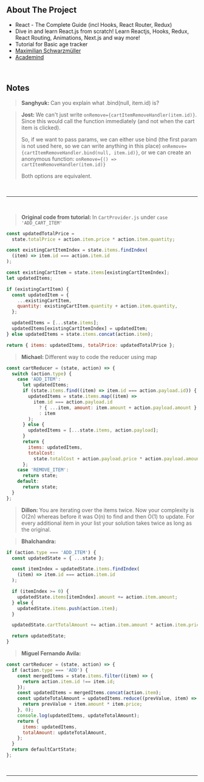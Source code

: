 ## About The Project

- React - The Complete Guide (incl Hooks, React Router, Redux)
- Dive in and learn React.js from scratch! Learn Reactjs, Hooks, Redux, React Routing, Animations, Next.js and way more!
- Tutorial for Basic age tracker
- [Maximilian Schwarzmüller](https://github.com/maxschwarzmueller)
- [Academind](https://academind.com/)

&nbsp;

## Notes

> <b>Sanghyuk: </b> Can you explain what .bind(null, item.id) is?

> <b>Jost: </b> We can't just write <code>onRemove={cartItemRemoveHandler(item.id)}</code>. Since this would call the function immediately (and not when the cart item is clicked).
>
> So, if we want to pass params, we can either use bind (the first param is not used here, so we can write anything in this place) <code>onRemove={cartItemRemoveHandler.bind(null, item.id)}</code>, or we can create an anonymous function: <code>onRemove={() => cartItemRemoveHandler(item.id)}</code>
>
> Both options are equivalent.

&nbsp;

---

&nbsp;

> <b>Original code from tutorial: </b>In <code>CartProvider.js</code> under <code>case 'ADD_CART_ITEM'</code>

```js
const updatedTotalPrice =
  state.totalPrice + action.item.price * action.item.quantity;

const existingCartItemIndex = state.items.findIndex(
  (item) => item.id === action.item.id
);

const existingCartItem = state.items[existingCartItemIndex];
let updatedItems;

if (existingCartItem) {
  const updatedItem = {
    ...existingCartItem,
    quantity: existingCartItem.quantity + action.item.quantity,
  };

  updatedItems = [...state.items];
  updatedItems[existingCartItemIndex] = updatedItem;
} else updatedItems = state.items.concat(action.item);

return { items: updatedItems, totalPrice: updatedTotalPrice };
```

> <b>Michael: </b>Different way to code the reducer using map

```js
const cartReducer = (state, action) => {
  switch (action.type) {
    case 'ADD_ITEM':
      let updatedItems;
      if (state.items.find((item) => item.id === action.payload.id)) {
        updatedItems = state.items.map((item) =>
          item.id === action.payload.id
            ? { ...item, amount: item.amount + action.payload.amount }
            : item
        );
      } else {
        updatedItems = [...state.items, action.payload];
      }
      return {
        items: updatedItems,
        totalCost:
          state.totalCost + action.payload.price * action.payload.amount,
      };
    case 'REMOVE_ITEM':
      return state;
    default:
      return state;
  }
};
```

> <b>Dillon: </b>You are iterating over the items twice. Now your complexity is O(2n) whereas before it was O(n) to find and then O(1) to update. For every additional item in your list your solution takes twice as long as the original.

> <b>Bhalchandra: </b>

```js
if (action.type === 'ADD_ITEM') {
  const updatedState = { ...state };

  const itemIndex = updatedState.items.findIndex(
    (item) => item.id === action.item.id
  );

  if (itemIndex >= 0) {
    updatedState.items[itemIndex].amount += action.item.amount;
  } else {
    updatedState.items.push(action.item);
  }

  updatedState.cartTotalAmount += action.item.amount * action.item.price;

  return updatedState;
}
```

> <b>Miguel Fernando Avila: </b>

```js
const cartReducer = (state, action) => {
  if (action.type === 'ADD') {
    const mergedItems = state.items.filter((item) => {
      return action.item.id !== item.id;
    });
    const updatedItems = mergedItems.concat(action.item);
    const updateTotalAmount = updatedItems.reduce((prevValue, item) => {
      return prevValue + item.amount * item.price;
    }, 0);
    console.log(updatedItems, updateTotalAmount);
    return {
      items: updatedItems,
      totalAmount: updateTotalAmount,
    };
  }
  return defaultCartState;
};
```

&nbsp;

---

&nbsp;
